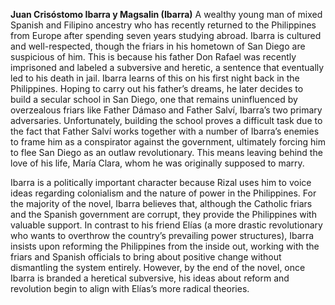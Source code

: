 **Juan Crisóstomo Ibarra y Magsalin (Ibarra)**
A wealthy young man of mixed Spanish and Filipino ancestry who has recently returned to the Philippines from Europe after spending seven years studying abroad. Ibarra is cultured and well-respected, though the friars in his hometown of San Diego are suspicious of him. This is because his father Don Rafael was recently imprisoned and labeled a subversive and heretic, a sentence that eventually led to his death in jail. Ibarra learns of this on his first night back in the Philippines. Hoping to carry out his father’s dreams, he later decides to build a secular school in San Diego, one that remains uninfluenced by overzealous friars like Father Dámaso and Father Salví, Ibarra’s two primary adversaries. Unfortunately, building the school proves a difficult task due to the fact that Father Salví works together with a number of Ibarra’s enemies to frame him as a conspirator against the government, ultimately forcing him to flee San Diego as an outlaw revolutionary. This means leaving behind the love of his life, María Clara, whom he was originally supposed to marry.

Ibarra is a politically important character because Rizal uses him to voice ideas regarding colonialism and the nature of power in the Philippines. For the majority of the novel, Ibarra believes that, although the Catholic friars and the Spanish government are corrupt, they provide the Philippines with valuable support. In contrast to his friend Elías (a more drastic revolutionary who wants to overthrow the country’s prevailing power structures), Ibarra insists upon reforming the Philippines from the inside out, working with the friars and Spanish officials to bring about positive change without dismantling the system entirely. However, by the end of the novel, once Ibarra is branded a heretical subversive, his ideas about reform and revolution begin to align with Elías’s more radical theories.